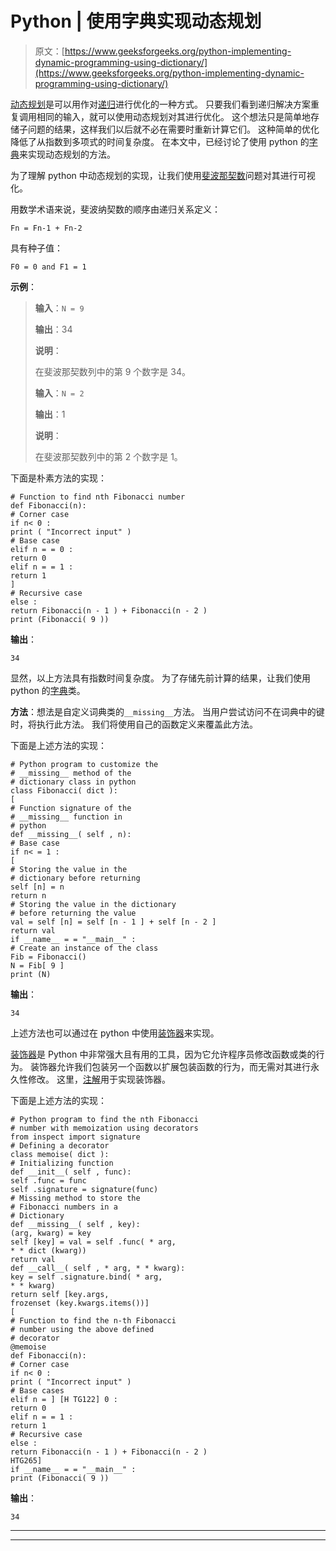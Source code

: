 # Python | 使用字典实现动态规划

> 原文：[https://www.geeksforgeeks.org/python-implementing-dynamic-programming-using-dictionary/](https://www.geeksforgeeks.org/python-implementing-dynamic-programming-using-dictionary/)

[动态规划](http://www.geeksforgeeks.org/dynamic-programming/)是可以用作对[递归](http://www.geeksforgeeks.org/recursion/)进行优化的一种方式。 只要我们看到递归解决方案重复调用相同的输入，就可以使用动态规划对其进行优化。 这个想法只是简单地存储子问题的结果，这样我们以后就不必在需要时重新计算它们。 这种简单的优化降低了从指数到多项式的时间复杂度。 在本文中，已经讨论了使用 python 的[字典](https://www.geeksforgeeks.org/python-dictionary/)来实现动态规划的方法。

为了理解 python 中动态规划的实现，让我们使用[斐波那契数](https://www.geeksforgeeks.org/program-for-nth-fibonacci-number/)问题对其进行可视化。

用数学术语来说，斐波纳契数的顺序由递归关系定义：

```
Fn = Fn-1 + Fn-2

```

具有种子值：

```
F0 = 0 and F1 = 1

```

**示例**：

> **输入**：`N = 9`
>
> **输出**：34
>
> **说明**：
>
> 在斐波那契数列中的第 9 个数字是 34。
> 
> **输入**：`N = 2`
>
> **输出**：1
>
> **说明**：
>
> 在斐波那契数列中的第 2 个数字是 1。

下面是朴素方法的实现：

```
# Function to find nth Fibonacci number
def Fibonacci(n):
# Corner case
if n< 0 :
print ( "Incorrect input" )
# Base case
elif n = = 0 :
return 0
elif n = = 1 :
return 1
]
# Recursive case
else :
return Fibonacci(n - 1 ) + Fibonacci(n - 2 )
print (Fibonacci( 9 ))
```

**输出**：

```
34

```

显然，以上方法具有指数时间复杂度。 为了存储先前计算的结果，让我们使用 python 的[字典](https://www.geeksforgeeks.org/python-dictionary/)类。

**方法**：想法是自定义词典类的`__missing__`方法。 当用户尝试访问不在词典中的键时，将执行此方法。 我们将使用自己的函数定义来覆盖此方法。

下面是上述方法的实现：

```
# Python program to customize the
# __missing__ method of the
# dictionary class in python
class Fibonacci( dict ):
[
# Function signature of the
# __missing__ function in
# python
def __missing__( self , n):
# Base case
if n< = 1 :
[
# Storing the value in the
# dictionary before returning
self [n] = n
return n
# Storing the value in the dictionary
# before returning the value
val = self [n] = self [n - 1 ] + self [n - 2 ]
return val
if __name__ = = "__main__" :
# Create an instance of the class
Fib = Fibonacci()
N = Fib[ 9 ]
print (N)
```

**输出**：

```
34

```

上述方法也可以通过在 python 中使用[装饰器](https://www.geeksforgeeks.org/decorators-in-python/)来实现。

[装饰器](https://www.geeksforgeeks.org/function-decorators-in-python-set-1-introduction/)是 Python 中非常强大且有用的工具，因为它允许程序员修改函数或类的行为。 装饰器允许我们包装另一个函数以扩展包装函数的行为，而无需对其进行永久性修改。 这里，[注解](https://www.geeksforgeeks.org/memoization-using-decorators-in-python/?ref=rp)用于实现装饰器。

下面是上述方法的实现：

```
# Python program to find the nth Fibonacci
# number with memoization using decorators
from inspect import signature
# Defining a decorator
class memoise( dict ):
# Initializing function
def __init__( self , func):
self .func = func
self .signature = signature(func)
# Missing method to store the
# Fibonacci numbers in a
# Dictionary
def __missing__( self , key):
(arg, kwarg) = key
self [key] = val = self .func( * arg,
* * dict (kwarg))
return val
def __call__( self , * arg, * * kwarg):
key = self .signature.bind( * arg,
* * kwarg)
return self [key.args,
frozenset (key.kwargs.items())]
[
# Function to find the n-th Fibonacci
# number using the above defined
# decorator
@memoise
def Fibonacci(n):
# Corner case
if n< 0 :
print ( "Incorrect input" )
# Base cases
elif n = ] [H TG122] 0 :
return 0
elif n = = 1 :
return 1
# Recursive case
else :
return Fibonacci(n - 1 ) + Fibonacci(n - 2 )
HTG265]
if __name__ = = "__main__" :
print (Fibonacci( 9 ))
```

**输出**：

```
34

```



* * *

* * *




